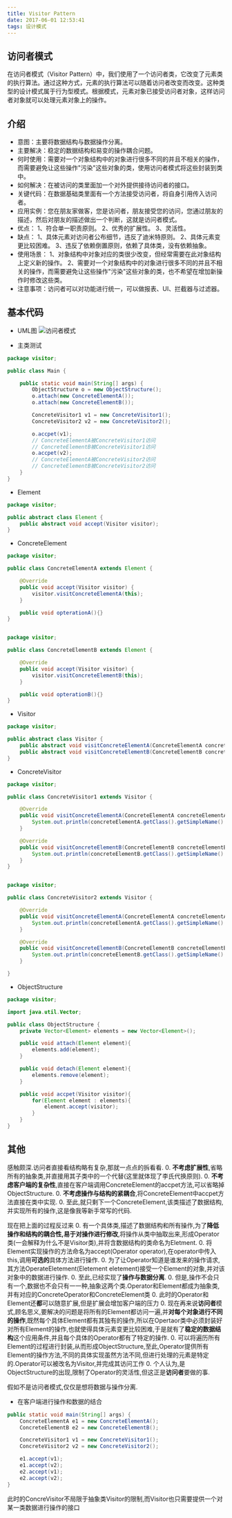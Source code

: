 ```yaml
---
title: Visitor Pattern
date: 2017-06-01 12:53:41
tags: 设计模式
---
```

## 访问者模式
在访问者模式（Visitor Pattern）中，我们使用了一个访问者类，它改变了元素类的执行算法。通过这种方式，元素的执行算法可以随着访问者改变而改变。这种类型的设计模式属于行为型模式。根据模式，元素对象已接受访问者对象，这样访问者对象就可以处理元素对象上的操作。
## 介绍
* 意图：主要将数据结构与数据操作分离。
* 主要解决：稳定的数据结构和易变的操作耦合问题。
* 何时使用：需要对一个对象结构中的对象进行很多不同的并且不相关的操作，而需要避免让这些操作"污染"这些对象的类，使用访问者模式将这些封装到类中。
* 如何解决：在被访问的类里面加一个对外提供接待访问者的接口。
* 关键代码：在数据基础类里面有一个方法接受访问者，将自身引用传入访问者。
* 应用实例：您在朋友家做客，您是访问者，朋友接受您的访问，您通过朋友的描述，然后对朋友的描述做出一个判断，这就是访问者模式。
* 优点： 1、符合单一职责原则。 2、优秀的扩展性。 3、灵活性。
* 缺点： 1、具体元素对访问者公布细节，违反了迪米特原则。 2、具体元素变更比较困难。 3、违反了依赖倒置原则，依赖了具体类，没有依赖抽象。
* 使用场景： 1、对象结构中对象对应的类很少改变，但经常需要在此对象结构上定义新的操作。 2、需要对一个对象结构中的对象进行很多不同的并且不相关的操作，而需要避免让这些操作"污染"这些对象的类，也不希望在增加新操作时修改这些类。
* 注意事项：访问者可以对功能进行统一，可以做报表、UI、拦截器与过滤器。
## 基本代码
* UML图
![访问者模式](Visitor.png)

* 主类测试
```java
package visitor;

public class Main {

    public static void main(String[] args) {
        ObjectStructure o = new ObjectStructure();
        o.attach(new ConcreteElementA());
        o.attach(new ConcreteElementB());

        ConcreteVisitor1 v1 = new ConcreteVisitor1();
        ConcreteVisitor2 v2 = new ConcreteVisitor2();

        o.accpet(v1);
        // ConcreteElementA被ConcreteVisitor1访问
        // ConcreteElementB被ConcreteVisitor1访问
        o.accpet(v2);
        // ConcreteElementA被ConcreteVisitor2访问
        // ConcreteElementB被ConcreteVisitor2访问
    }
}
```

* Element
```java
package visitor;

public abstract class Element {
    public abstract void accept(Visitor visitor);
}
```
* ConcreteElement
```java
package visitor;

public class ConcreteElementA extends Element {

    @Override
    public void accept(Visitor visitor) {
        visitor.visitConcreteElementA(this);
    }

    public void opterationA(){}
}


package visitor;

public class ConcreteElementB extends Element {

    @Override
    public void accept(Visitor visitor) {
        visitor.visitConcreteElementB(this);
    }

    public void opterationB(){}
}
```

* Visitor
```java
package visitor;

public abstract class Visitor {
    public abstract void visitConcreteElementA(ConcreteElementA concreteElementA);
    public abstract void visitConcreteElementB(ConcreteElementB concreteElementA);
}
```

* ConcreteVisitor
```java
package visitor;

public class ConcreteVisitor1 extends Visitor {

    @Override
    public void visitConcreteElementA(ConcreteElementA concreteElementA) {
        System.out.println(concreteElementA.getClass().getSimpleName() + "被" + this.getClass().getSimpleName() + "访问");
    }

    @Override
    public void visitConcreteElementB(ConcreteElementB concreteElementB) {
        System.out.println(concreteElementB.getClass().getSimpleName() + "被" + this.getClass().getSimpleName() + "访问");
    }
}


package visitor;

public class ConcreteVisitor2 extends Visitor {

    @Override
    public void visitConcreteElementA(ConcreteElementA concreteElementA) {
        System.out.println(concreteElementA.getClass().getSimpleName() + "被" + this.getClass().getSimpleName() + "访问");
    }

    @Override
    public void visitConcreteElementB(ConcreteElementB concreteElementB) {
        System.out.println(concreteElementB.getClass().getSimpleName() + "被" + this.getClass().getSimpleName() + "访问");
    }

}
```

* ObjectStructure
```java
package visitor;

import java.util.Vector;

public class ObjectStructure {
    private Vector<Element> elements = new Vector<Element>();

    public void attach(Element element){
        elements.add(element);
    }

    public void detach(Element element){
        elements.remove(element);
    }

    public void accpet(Visitor visitor){
        for(Element element : elements){
            element.accept(visitor);
        }
    }
}
```

## 其他
感触颇深.访问者直接看结构略有复杂,那就一点点的拆看看.
0. **不考虑扩展性**,省略所有的抽象类,并直接用其子类中的一个代替(这里就体现了李氏代换原则).
0. **不考虑客户端的复杂性**,直接在客户端调用ConcreteElement的accpet方法,可以省略掉ObjectStructure.
0. **不考虑操作与结构的紧耦合**,将ConcreteElement中accpet方法直接在类中实现.
0. 至此,就只剩下一个ConcreteElement,该类描述了数据结构,并实现所有的操作,这是像我等新手常写的代码.

现在把上面的过程反过来
0. 有一个具体类,描述了数据结构和所有操作,为了**降低操作和结构的耦合性,易于对操作进行修改**,将操作从类中抽取出来,形成Operator类(一会解释为什么不是Visitor类),并将含数据结构的类命名为Eletment.
0. 将Element实现操作的方法命名为accept(Operator operator),在operator中传入this,调用**可选的**具体方法进行操作.
0. 为了让Operator知道是谁发来的操作请求,其方法OperateEletement(Eletement eletement)接受一个Element的对象,并对该对象中的数据进行操作.
0. 至此,已经实现了**操作与数据分离**.
0. 但是,操作不会只有一个,数据也不会只有一一种,抽象这两个类.Operator和Element都成为抽象类,并有对应的ConcreteOperator和ConcreteElement类
0. 此时的Operator和Element还**都**可以随意扩展,但是扩展会增加客户端的压力
0. 现在再来说**访问者**模式,顾名思义,要解决的问题是将所有的Element都访问一遍,并**对每个对象进行不同的操作**,既然每个具体Element都有其独有的操作,所以在Opertaor类中必须封装好对所有Element的操作,也就使得具体元素变更比较困难,于是就有了**稳定的数据结构**这个应用条件,并且每个具体的Operator都有了特定的操作.
0. 可以将遍历所有Element的过程进行封装,从而形成ObjectStructure,至此,Operator提供所有Element的操作方法,不同的具体实现虽然方法不同,但进行处理的元素是特定的.Operator可以被改名为Visitor,并完成其访问工作
0. 个人认为,是ObjectStructure的出现,限制了Operator的灵活性,但这正是**访问者**要做的事.

假如不是访问者模式,仅仅是想将数据与操作分离.
* 在客户端进行操作和数据的结合
```java
public static void main(String[] args) {	
    ConcreteElementA e1 = new ConcreteElementA();
    ConcreteElementB e2 = new ConcreteElementB();

    ConcreteVisitor1 v1 = new ConcreteVisitor1();
    ConcreteVisitor2 v2 = new ConcreteVisitor2();

    e1.accept(v1);
    e1.accept(v2);
    e2.accept(v1);
    e2.accept(v2);
}
```
此时的ConcreVisitor不局限于抽象类Visitor的限制,而Visitor也只需要提供一个对某一类数据进行操作的接口



